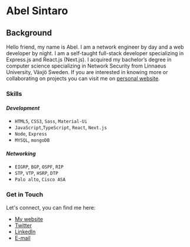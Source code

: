<!-- ![Cover Photo](./Assets/n-w.png) -->

# Abel Sintaro

## Background

Hello friend, my name is Abel. I am a network engineer by day and a web developer by night. I am a self-taught full-stack developer specializing in Express.js and React.js (Next.js). I acquired my bachelor’s degree in computer science specializing in Network Security from Linnaeus University, Växjö Sweden. If you are interested in knowing more or collaborating on projects you can visit me on [personal website](https://www.abel-sintaro.tech).

<!-- <img src="./Assets/next+react.jpeg" data-canonical-src="./Assets/next+react.jpg" width="100%" height="600"  /> -->

### Skills

#### _Development_

- `HTML5`, `CSS3`, `Sass`, `Material-Ui`
- `JavaScript`,`TypeScript`, `React`, `Next.js`
- `Node`, `Express`
- `MYSQL`, `mongoDB`

#### _Networking_

- `EIGRP`, `BGP`, `OSPF`, `RIP`
- `STP`, `VTP`, `HSRP`, `DTP`
- `Palo alto`, `Cisco ASA`

### Get in Touch

Let's connect, you can find me here:

- [My website](https://www.abel-sintaro.tech)
- [Twitter](https://twitter.com/AbelSintaro)
- [LinkedIn](https://www.linkedin.com/in/abel-sintaro/)
- [E-mail](mailto:hi@abel-sintaro.tech)

